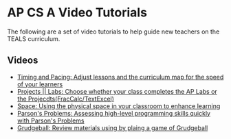 AP CS A Video Tutorials
====================================================================================================

The following are a set of video tutorials to help guide new teachers on the TEALS curriculum.

Videos
--------
- [Timing and Pacing: Adjust lessons and the curriculum map for the speed of your learners](https://mix.office.com/watch/s7tl0g80olbx)
- [Projects || Labs: Choose whether your class completes the AP Labs or the Projecdts(FracCalc/TextExcel)](https://mix.office.com/watch/17a11c41ynk5j)
- [Space: Using the physical space in your classroom to enhance learning](https://mix.office.com/watch/f7y2ddrd3kp2)
- [Parson's Problems: Assessing high-level programming skills quickly with Parson's Problems ](https://mix.office.com/watch/1urvviz6o57ol)
- [Grudgeball: Review materials using by plaing a game of Grudgeball](https://mix.office.com/watch/1nfwrdlos27tc)
